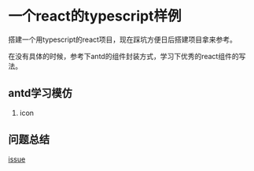 # 一个react的typescript样例

搭建一个用typescript的react项目，现在踩坑方便日后搭建项目拿来参考。

在没有具体的时候，参考下antd的组件封装方式，学习下优秀的react组件的写法。

## antd学习模仿

1. icon

## 问题总结

[issue](https://github.com/limengke123/ts_learn/blob/master/issue.md)

